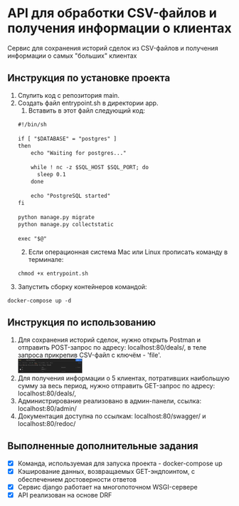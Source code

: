 # API для обработки CSV-файлов и получения информации о клиентах

Сервис для сохранения историй сделок из CSV-файлов и получения информации о самых "больших" клиентах


## Инструкция по установке проекта

1. Спулить код с репозитория main.
2. Создать файл entrypoint.sh в директории app.
   1. Вставить в этот файл следующий код:
    ```
    #!/bin/sh

    if [ "$DATABASE" = "postgres" ]
    then
        echo "Waiting for postgres..."
    
        while ! nc -z $SQL_HOST $SQL_PORT; do
          sleep 0.1
        done
    
        echo "PostgreSQL started"
    fi
    
    python manage.py migrate
    python manage.py collectstatic
    
    exec "$@"

    ```
   2. Если операционная система Mac или Linux прописать команду в терминале:
    ```
   chmod +x entrypoint.sh
    ```
3. Запустить сборку контейнеров командой:
```
docker-compose up -d
```
## Инструкция по использованию

1. Для сохранения историй сделок, нужно открыть Postman и отправить POST-запрос по адресу: localhost:80/deals/, 
в теле запроса прикрепив CSV-файл с ключём - 'file'.
   <div><img src="postman1.png" width="30%" height="30%"></div>
2. Для получения информации о 5 клиентах, потративших наибольшую сумму за весь
период, нужно отправить GET-запрос по адресу: localhost:80/deals/,
3. Администрирование реализовано в админ-панели, ссылка: localhost:80/admin/
4. Документация доступна по ссылкам: localhost:80/swagger/ и localhost:80/redoc/

## Выполненные дополнительные задания
-[x] Команда, используемая для запуска проекта - docker-compose up
-[x] Кэширование данных, возвращаемых GET-эндпоинтом, с обеспечением достоверности ответов
-[x] Сервис django работает на многопоточном WSGI-сервере
-[x] API реализован на основе  DRF
